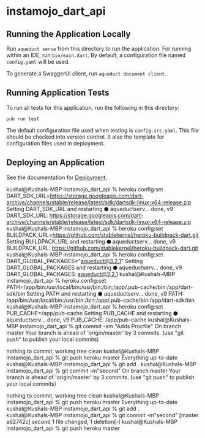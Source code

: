 # instamojo_dart_api

## Running the Application Locally

Run `aqueduct serve` from this directory to run the application. For running within an IDE, run `bin/main.dart`. By default, a configuration file named `config.yaml` will be used.

To generate a SwaggerUI client, run `aqueduct document client`.

## Running Application Tests

To run all tests for this application, run the following in this directory:

```
pub run test
```

The default configuration file used when testing is `config.src.yaml`. This file should be checked into version control. It also the template for configuration files used in deployment.

## Deploying an Application

See the documentation for [Deployment](https://aqueduct.io/docs/deploy/).

kushal@Kushals-MBP instamojo_dart_api % heroku config:set DART_SDK_URL=https://storage.googleapis.com/dart-archive/channels/stable/release/latest/sdk/dartsdk-linux-x64-release.zip
Setting DART_SDK_URL and restarting ⬢ aqueductserv... done, v9
DART_SDK_URL: https://storage.googleapis.com/dart-archive/channels/stable/release/latest/sdk/dartsdk-linux-x64-release.zip
kushal@Kushals-MBP instamojo_dart_api % heroku config:set BUILDPACK_URL=https://github.com/stablekernel/heroku-buildpack-dart.git
Setting BUILDPACK_URL and restarting ⬢ aqueductserv... done, v9
BUILDPACK_URL: https://github.com/stablekernel/heroku-buildpack-dart.git
kushal@Kushals-MBP instamojo_dart_api % heroku config:set DART_GLOBAL_PACKAGES="aqueduct@3.2.1"
Setting DART_GLOBAL_PACKAGES and restarting ⬢ aqueductserv... done, v9
DART_GLOBAL_PACKAGES: aqueduct@3.2.1
kushal@Kushals-MBP instamojo_dart_api % heroku config:set PATH=/app/bin:/usr/local/bin:/usr/bin:/bin:/app/.pub-cache/bin:/app/dart-sdk/bin
Setting PATH and restarting ⬢ aqueductserv... done, v9
PATH: /app/bin:/usr/local/bin:/usr/bin:/bin:/app/.pub-cache/bin:/app/dart-sdk/bin
kushal@Kushals-MBP instamojo_dart_api % heroku config:set PUB_CACHE=/app/pub-cache
Setting PUB_CACHE and restarting ⬢ aqueductserv... done, v9
PUB_CACHE: /app/pub-cache
kushal@Kushals-MBP instamojo_dart_api % git commit -am "Adds Procfile" On branch master
Your branch is ahead of 'origin/master' by 3 commits.
(use "git push" to publish your local commits)

nothing to commit, working tree clean
kushal@Kushals-MBP instamojo_dart_api % git push heroku master Everything up-to-date
kushal@Kushals-MBP instamojo_dart_api % git add .
kushal@Kushals-MBP instamojo_dart_api % git commit -m"second"
On branch master
Your branch is ahead of 'origin/master' by 3 commits.
(use "git push" to publish your local commits)

nothing to commit, working tree clean
kushal@Kushals-MBP instamojo_dart_api % git push heroku master
Everything up-to-date
kushal@Kushals-MBP instamojo_dart_api % git add .  
kushal@Kushals-MBP instamojo_dart_api % git commit -m"second"
[master a62742c] second
1 file changed, 1 deletion(-)
kushal@Kushals-MBP instamojo_dart_api % git push heroku master
